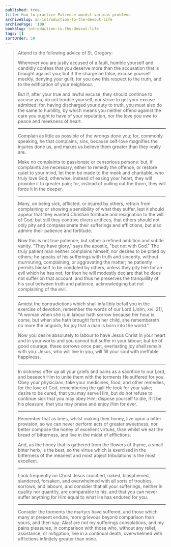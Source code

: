```yaml
---
published: true
title: How to practice Patience amidst various problems
archiveSlug: an-introduction-to-the-devout-life
archivePage: '100'
bookSlug: introduction-to-the-devout-life
tags: []
sortOrder: 59
---
```


> Attend to the following advice of St. Gregory:
>
> Whenever you are justly accused of a fault, humble yourself and candidly confess that you deserve more than the accusation that is brought against you; but if the charge be false, excuse yourself meekly, denying your guilt; for you owe this respect to the truth, and to the edification of your neighbour.
>
> But if, after your true and lawful excuse, they should continue to accuse you, do not trouble yourself, nor strive to get your excuse admitted; for, having discharged your duty to truth, you must also do the same to humility, by which means you neither offend against the care you ought to have of your reputation, nor the love you owe to peace and meekness of heart.
>
> ---
>
> Complain as little as possible of the wrongs done you; for, commonly speaking, he that complains, sins, because self-love magnifies the injuries done us, and makes us believe them greater than they really are.
>
> Make no complaints to passionate or censorious persons: but, if complaints are necessary, either to remedy the offence, or restore quiet to your mind, let them be made to the meek and charitable, who truly love God; otherwise, instead of easing your heart, they will provoke it to greater pain; for, instead of pulling out the thorn, they will force it in the deeper.
>
> ---
>
> Many, on being sick, afflicted, or injured by others, refrain from complaining or showing a sensibility of what they suffer, lest it should appear that they wanted Christian fortitude and resignation to the will of God; but still they contrive divers artifices, that others should not only pity and compassionate their sufferings and afflictions, but also admire their patience and fortitude.
>
> Now this is not true patience, but rather a refined ambition and subtle vanity. "They have glory," says the apostle, "but not with God." The truly patient man neither complains himself, nor desires to be pitied by others; he speaks of his sufferings with truth and sincerity, without murmuring, complaining, or aggravating the matter; he patiently permits himself to be condoled by others, unless they pity him for an evil which he has not; for then he will modestly declare that he does not suffer on that account: and thus he preserves the tranquillity of his soul between truth and patience, acknowledging but not complaining of the evil.
>
> ---
>
> Amidst the contradictions which shall infallibly befall you in the exercise of devotion, remember the words of our Lord (John, xvi. 21), "A woman when she is in labour hath sorrow because her hour is come, but when she hath brought forth her child, she remembereth no more the anguish, for joy that a man is born into the world."
>
> Now you desire absolutely to labour to have Jesus Christ in your heart and in your works and you cannot but suffer in your labour; but be of good courage, these sorrows once past, everlasting joy shall remain with you. Jesus, who will live in you, will fill your soul with ineffable happiness.
>
> ---
>
> In sickness offer up all your griefs and pains as a sacrifice to our Lord, and beseech Him to unite them with the torments He suffered for you. Obey your physicians; take your medicines, food, and other remedies, for the love of God, remembering the gall He took for your sake; desire to be cured, that you may serve Him, but do not refuse to continue sick that you may obey Him; dispose yourself to die, if it be his pleasure, that you may praise and enjoy Him for ever.
>
> ---
>
> Remember that as bees, whilst making their honey, live upon a bitter provision, so we can never perform acts of greater sweetness, nor better compose the honey of excellent virtues, than whilst we eat the bread of bitterness, and live in the midst of afflictions.
>
> And, as the honey that is gathered from the flowers of thyme, a small bitter herb, is the best, so the virtue which is exercised in the bitterness of the meanest and most abject tribulations is the most excellent.
>
> ---
>
> Look frequently on Christ Jesus crucified, naked, blasphemed, slandered, forsaken, and overwhelmed with all sorts of troubles, sorrows, and labours, and consider that all your sufferings, neither in quality nor quantity, are comparable to his, and that you can never suffer anything for Him equal to what He has endured for you.
>
> ---
>
> Consider the torments the martyrs have suffered, and those which many at present endure, more grievous beyond comparison than yours, and then say: Alas! are not my sufferings consolations, and my pains pleasures, in comparison with those who, without any relief, assistance, or mitigation, live in a continual death, overwhelmed with afflictions infinitely greater than mine.
